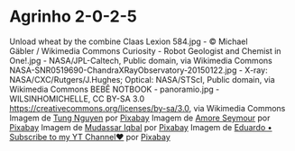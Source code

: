 # Agrinho 2-0-2-5
Unload wheat by the combine Claas Lexion 584.jpg - © Michael Gäbler / Wikimedia Commons
Curiosity - Robot Geologist and Chemist in One!.jpg - NASA/JPL-Caltech, Public domain, via Wikimedia Commons
NASA-SNR0519690-ChandraXRayObservatory-20150122.jpg - X-ray: NASA/CXC/Rutgers/J.Hughes; Optical: NASA/STScI, Public domain, via Wikimedia Commons
BEBÊ NOTBOOK - panoramio.jpg - WILSINHOMICHELLE, CC BY-SA 3.0 <https://creativecommons.org/licenses/by-sa/3.0>, via Wikimedia Commons
Imagem de <a href="https://pixabay.com/pt/users/tungnguyen0905-17946924/?utm_source=link-attribution&utm_medium=referral&utm_campaign=image&utm_content=6701504">Tung Nguyen</a> por <a href="https://pixabay.com/pt//?utm_source=link-attribution&utm_medium=referral&utm_campaign=image&utm_content=6701504">Pixabay</a>
Imagem de <a href="https://pixabay.com/pt/users/popmelon-15508150/?utm_source=link-attribution&utm_medium=referral&utm_campaign=image&utm_content=8715094">Amore Seymour</a> por <a href="https://pixabay.com/pt//?utm_source=link-attribution&utm_medium=referral&utm_campaign=image&utm_content=8715094">Pixabay</a>
Imagem de <a href="https://pixabay.com/pt/users/kreatikar-8562930/?utm_source=link-attribution&utm_medium=referral&utm_campaign=image&utm_content=3412473">Mudassar Iqbal</a> por <a href="https://pixabay.com/pt//?utm_source=link-attribution&utm_medium=referral&utm_campaign=image&utm_content=3412473">Pixabay</a>
Imagem de <a href="https://pixabay.com/pt/users/edurs34-8516248/?utm_source=link-attribution&utm_medium=referral&utm_campaign=image&utm_content=6347153">Eduardo • Subscribe to my YT Channel❤️</a> por <a href="https://pixabay.com/pt//?utm_source=link-attribution&utm_medium=referral&utm_campaign=image&utm_content=6347153">Pixabay</a>